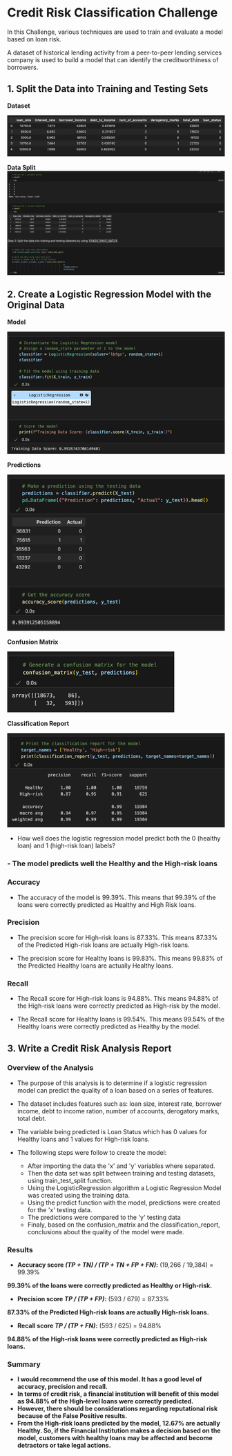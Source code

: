 # Credit Risk Classification Challenge

In this Challenge, various techniques are used to train and evaluate a model based on loan risk.

A dataset of historical lending activity from a peer-to-peer lending services company is used to build a model that can identify the creditworthiness of borrowers.


## 1. Split the Data into Training and Testing Sets

**Dataset**

![](Pics/Dataset.png)


**Data Split**
![](Pics/Splitdata.png)


## 2. Create a Logistic Regression Model with the Original Data

**Model**

![](Pics/Model.png)

**Predictions**

![](Pics/Predictions.png)

**Confusion Matrix**

![](Pics/Confusion.png)


**Classification Report**

![](Pics/Classification.png)

- How well does the logistic regression model predict both the 0 (healthy loan) and 1 (high-risk loan) labels?

### **- The model predicts well the Healthy and the High-risk loans**

### Accuracy

- The accuracy of the model is 99.39%. This means that 99.39% of the loans were correctly predicted as Healthy and High Risk loans.

### Precision

- The precision score for High-risk loans is 87.33%. This means 87.33% of the Predicted High-risk loans are actually High-risk loans.

- The precision score for Healthy loans is 99.83%. This means 99.83% of the Predicted Healthy loans are actually Healthy loans.

### Recall

- The Recall score for High-risk loans is 94.88%. This means 94.88% of the High-risk loans were correctly predicted as High-risk by the model.

- The Recall score for Healthy loans is 99.54%. This means 99.54% of the Healthy loans were correctly predicted as Healthy by the model.


## 3. Write a Credit Risk Analysis Report

### Overview of the Analysis

* The purpose of this analysis is to determine if a logistic regression model can predict the quality of a loan based on a series of features.

* The dataset includes features such as: loan size, interest rate, borrower income, debt to income ration, number of accounts, derogatory marks, total debt.

* The variable being predicted is Loan Status which has 0 values for Healthy loans and 1 values for High-risk loans.

* The following steps were follow to create the model:
    - After importing the data the 'x' and 'y' variables where separated.
    - Then the data set was split between training and testing datasets, using train_test_split function.
    - Using the LogisticRegression algorithm a Logistic Regression Model was created using the training data.
    - Using the predict function with the model, predictions were created for the 'x' testing data.
    - The predictions were compared to the 'y' testing data
    - Finaly, based on the confusion_matrix and the classification_report, conclusions about the quality of the model were made.

### Results

- **Accuracy score *(TP + TN) / (TP + TN + FP + FN)*:**
(19,266 / 19,384) = 99.39%

**99.39% of the loans were correctly predicted as Healthy or High-risk.**

- **Precision score *TP / (TP + FP)*:**
(593 / 679) = 87.33%

**87.33% of the Predicted High-risk loans are actually High-risk loans.**

- **Recall score *TP / (TP + FN)*:**
(593 / 625) = 94.88%

**94.88% of the High-risk loans were correctly predicted as High-risk loans.**

### Summary

- **I would recommend the use of this model. It has a good level of accuracy, precision and recall.**
- **In terms of credit risk, a financial institution will benefit of this model as 94.88% of the High-level loans were correctly predicted.**
- **However, there should be considerations regarding reputational risk because of the False Positive results.**
- **From the High-risk loans predicted by the model, 12.67% are actually Healthy. So, if the Financial Institution makes a decision based on the model, customers with healthy loans may be affected and become detractors or take legal actions.**
